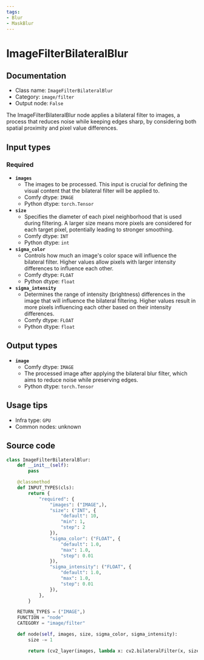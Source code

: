 ```yaml
---
tags:
- Blur
- MaskBlur
---
```


# ImageFilterBilateralBlur
## Documentation
- Class name: `ImageFilterBilateralBlur`
- Category: `image/filter`
- Output node: `False`

The ImageFilterBilateralBlur node applies a bilateral filter to images, a process that reduces noise while keeping edges sharp, by considering both spatial proximity and pixel value differences.
## Input types
### Required
- **`images`**
    - The images to be processed. This input is crucial for defining the visual content that the bilateral filter will be applied to.
    - Comfy dtype: `IMAGE`
    - Python dtype: `torch.Tensor`
- **`size`**
    - Specifies the diameter of each pixel neighborhood that is used during filtering. A larger size means more pixels are considered for each target pixel, potentially leading to stronger smoothing.
    - Comfy dtype: `INT`
    - Python dtype: `int`
- **`sigma_color`**
    - Controls how much an image's color space will influence the bilateral filter. Higher values allow pixels with larger intensity differences to influence each other.
    - Comfy dtype: `FLOAT`
    - Python dtype: `float`
- **`sigma_intensity`**
    - Determines the range of intensity (brightness) differences in the image that will influence the bilateral filtering. Higher values result in more pixels influencing each other based on their intensity differences.
    - Comfy dtype: `FLOAT`
    - Python dtype: `float`
## Output types
- **`image`**
    - Comfy dtype: `IMAGE`
    - The processed image after applying the bilateral blur filter, which aims to reduce noise while preserving edges.
    - Python dtype: `torch.Tensor`
## Usage tips
- Infra type: `GPU`
- Common nodes: unknown


## Source code
```python
class ImageFilterBilateralBlur:
    def __init__(self):
        pass

    @classmethod
    def INPUT_TYPES(cls):
        return {
            "required": {
                "images": ("IMAGE",),
                "size": ("INT", {
                    "default": 10,
                    "min": 1,
                    "step": 2
                }),
                "sigma_color": ("FLOAT", {
                    "default": 1.0,
                    "max": 1.0,
                    "step": 0.01
                }),
                "sigma_intensity": ("FLOAT", {
                    "default": 1.0,
                    "max": 1.0,
                    "step": 0.01
                }),
            },
        }

    RETURN_TYPES = ("IMAGE",)
    FUNCTION = "node"
    CATEGORY = "image/filter"

    def node(self, images, size, sigma_color, sigma_intensity):
        size -= 1

        return (cv2_layer(images, lambda x: cv2.bilateralFilter(x, size, 100 - sigma_color * 100, sigma_intensity * 100)),)

```
